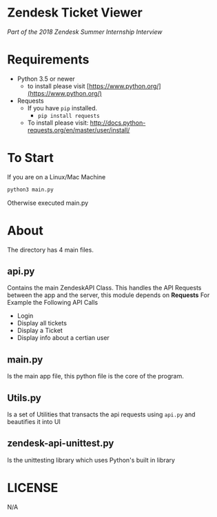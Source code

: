 # Zendesk Ticket Viewer
_Part of the 2018 Zendesk Summer Internship Interview_

# Requirements
* Python 3.5 or newer
    - to install please visit [https://www.python.org/](https://www.python.org/)
* Requests
    - If you have `pip` installed.
        - `pip install requests`
    - To install please visit: http://docs.python-requests.org/en/master/user/install/
   
# To Start
If you are on a Linux/Mac Machine
```python
python3 main.py
```

Otherwise executed main.py

# About
The directory has 4 main files.

## api.py
Contains the main ZendeskAPI Class. This handles the API Requests between the app and the server, this module depends on **Requests**
For Example the Following API Calls
- Login
- Display all tickets
- Display a Ticket
- Display info about a certian user


## main.py
Is the main app file, this python file is the core of the program.

## Utils.py
Is a set of Utilities that transacts the api requests using `api.py` and beautifies it into UI

## zendesk-api-unittest.py
Is the unittesting library which uses Python's built in library

# LICENSE
N/A
